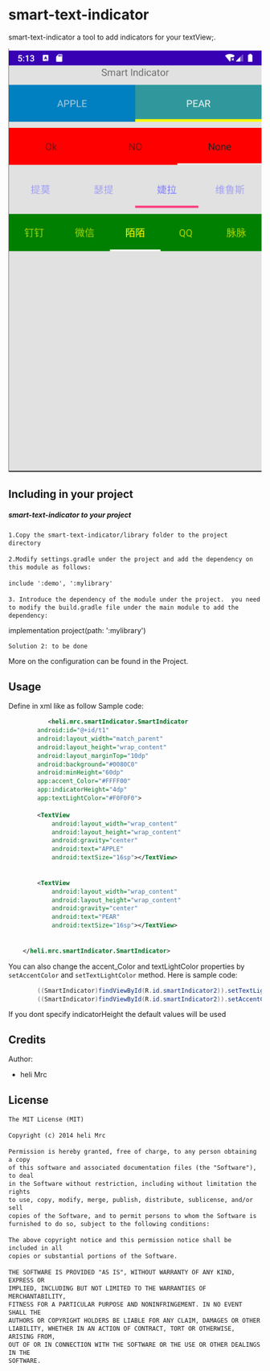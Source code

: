 smart-text-indicator
=========================
smart-text-indicator a tool to add indicators for your textView;.

![Sample Image](screenshot/1.png)

## Including in your project

##### smart-text-indicator to your project

    1.Copy the smart-text-indicator/library folder to the project directory

    2.Modify settings.gradle under the project and add the dependency on this module as follows:

    include ':demo', ':mylibrary'

    3. Introduce the dependency of the module under the project.  you need to modify the build.gradle file under the main module to add the dependency:

   implementation project(path: ':mylibrary')

    Solution 2: to be done

More on the  configuration can be found in the Project.

Usage
-----
Define in xml like as follow
Sample code:
```xml
           <heli.mrc.smartIndicator.SmartIndicator
        android:id="@+id/t1"
        android:layout_width="match_parent"
        android:layout_height="wrap_content"
        android:layout_marginTop="10dp"
        android:background="#0080C0"
        android:minHeight="60dp"
        app:accent_Color="#FFFF00"
        app:indicatorHeight="4dp"
        app:textLightColor="#F0F0F0">

        <TextView
            android:layout_width="wrap_content"
            android:layout_height="wrap_content"
            android:gravity="center"
            android:text="APPLE"
            android:textSize="16sp"></TextView>


        <TextView
            android:layout_width="wrap_content"
            android:layout_height="wrap_content"
            android:gravity="center"
            android:text="PEAR"
            android:textSize="16sp"></TextView>


    </heli.mrc.smartIndicator.SmartIndicator>
```

You  can also  change the accent_Color and textLightColor  properties by `setAccentColor` and `setTextLightColor` method.
Here is sample code:

```java
        ((SmartIndicator)findViewById(R.id.smartIndicator2)).setTextLightColor(Color.YELLOW);
        ((SmartIndicator)findViewById(R.id.smartIndicator2)).setAccentColor(Color.GREEN);
```
If you dont specify indicatorHeight  the default values will be used

Credits
-------
Author:
* heli Mrc


License
-------
    The MIT License (MIT)

    Copyright (c) 2014 heli Mrc

    Permission is hereby granted, free of charge, to any person obtaining a copy
    of this software and associated documentation files (the "Software"), to deal
    in the Software without restriction, including without limitation the rights
    to use, copy, modify, merge, publish, distribute, sublicense, and/or sell
    copies of the Software, and to permit persons to whom the Software is
    furnished to do so, subject to the following conditions:

    The above copyright notice and this permission notice shall be included in all
    copies or substantial portions of the Software.

    THE SOFTWARE IS PROVIDED "AS IS", WITHOUT WARRANTY OF ANY KIND, EXPRESS OR
    IMPLIED, INCLUDING BUT NOT LIMITED TO THE WARRANTIES OF MERCHANTABILITY,
    FITNESS FOR A PARTICULAR PURPOSE AND NONINFRINGEMENT. IN NO EVENT SHALL THE
    AUTHORS OR COPYRIGHT HOLDERS BE LIABLE FOR ANY CLAIM, DAMAGES OR OTHER
    LIABILITY, WHETHER IN AN ACTION OF CONTRACT, TORT OR OTHERWISE, ARISING FROM,
    OUT OF OR IN CONNECTION WITH THE SOFTWARE OR THE USE OR OTHER DEALINGS IN THE
    SOFTWARE.

